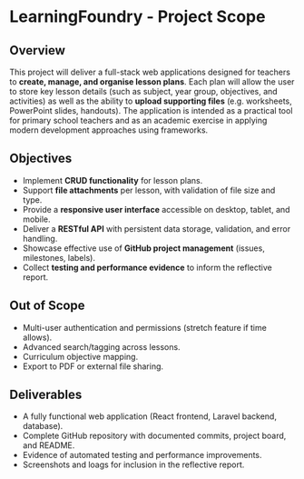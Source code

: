 # LearningFoundry - Project Scope
## Overview
This project will deliver a full-stack web applications designed for teachers to 
__create, manage, and organise lesson plans__. Each plan will allow the user to store 
key lesson details (such as subject, year group, objectives, and activities) as 
well as the ability to __upload supporting files__ (e.g. worksheets, PowerPoint slides, 
handouts). The application is intended as a practical tool for primary school 
teachers and as an academic exercise in applying modern development approaches 
using frameworks.

## Objectives
* Implement __CRUD functionality__ for lesson plans.
* Support __file attachments__ per lesson, with validation of file size and type.
* Provide a __responsive user interface__ accessible on desktop, tablet, and mobile.
* Deliver a __RESTful API__ with persistent data storage, validation, and error handling.
* Showcase effective use of __GitHub project management__ (issues, milestones, labels).
* Collect __testing and performance evidence__ to inform the reflective report.

## Out of Scope
* Multi-user authentication and permissions (stretch feature if time allows).
* Advanced search/tagging across lessons.
* Curriculum objective mapping.
* Export to PDF or external file sharing.

## Deliverables
* A fully functional web application (React frontend, Laravel backend, database).
* Complete GitHub repository with documented commits, project board, and README.
* Evidence of automated testing and performance improvements.
* Screenshots and loags for inclusion in the reflective report.